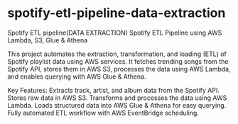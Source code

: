 # spotify-etl-pipeline-data-extraction
Spotify ETL pipeline(DATA EXTRACTION)
Spotify ETL Pipeline using AWS Lambda, S3, Glue & Athena

This project automates the extraction, transformation, and loading (ETL) of Spotify playlist data using AWS services. It fetches trending songs from the Spotify API, stores them in AWS S3, processes the data using AWS Lambda, and enables querying with AWS Glue & Athena.

Key Features:
Extracts track, artist, and album data from the Spotify API.
Stores raw data in AWS S3.
Transforms and processes the data using AWS Lambda.
Loads structured data into AWS Glue & Athena for easy querying.
Fully automated ETL workflow with AWS EventBridge scheduling.

